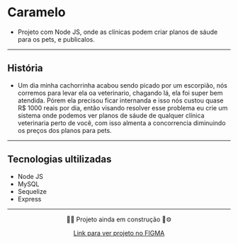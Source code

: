# Caramelo
* Projeto com Node JS, onde as clínicas podem criar planos de sáude para os pets, e publicalos.

____

## História
* Um dia minha cachorrinha acabou sendo picado por um escorpião, nós corremos para levar ela oa veterinario, chagando lá, ela foi super bem atendida. Pórem ela precisou ficar internanda e isso nós custou quase R$ 1000 reais por dia, então visando resolver esse problema eu crie um sistema onde podemos ver planos de sáude de qualquer clínica veterinaria perto de você, com isso almenta a concorrencia diminuindo os preços dos planos para pets.

___

## Tecnologias ultilizadas
* Node JS
* MySQL
* Sequelize
* Express

___

<div align="center">
    <p> 🚀🌌 Projeto ainda em construção 🔨⚙️</p>
    <a href="https://www.figma.com/file/Bt48sg0ZPLBy56CcziJ5xH/Caramelo?node-id=0%3A1">Link para ver projeto no FIGMA</a>
</div>